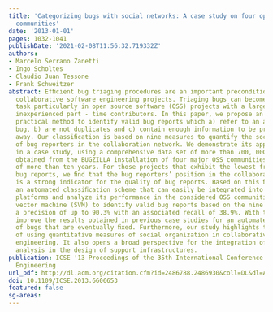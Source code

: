 ```yaml
---
title: 'Categorizing bugs with social networks: A case study on four open source software
  communities'
date: '2013-01-01'
pages: 1032-1041
publishDate: '2021-02-08T11:56:32.719332Z'
authors:
- Marcelo Serrano Zanetti
- Ingo Scholtes
- Claudio Juan Tessone
- Frank Schweitzer
abstract: Efﬁcient bug triaging procedures are an important precondition for successful
  collaborative software engineering projects. Triaging bugs can become a laborious
  task particularly in open source software (OSS) projects with a large base of comparably
  inexperienced part - time contributors. In this paper, we propose an efﬁcient and
  practical method to identify valid bug reports which a) refer to an actual software
  bug, b) are not duplicates and c) contain enough information to be processed right
  away. Our classiﬁcation is based on nine measures to quantify the social embeddedness
  of bug reporters in the collaboration network. We demonstrate its applicability
  in a case study, using a comprehensive data set of more than 700, 000 bug reports
  obtained from the BUGZILLA installation of four major OSS communities, for a period
  of more than ten years. For those projects that exhibit the lowest fraction of valid
  bug reports, we ﬁnd that the bug reporters’ position in the collaboration network
  is a strong indicator for the quality of bug reports. Based on this ﬁnding, we develop
  an automated classiﬁcation scheme that can easily be integrated into bug tracking
  platforms and analyze its performance in the considered OSS communities. A support
  vector machine (SVM) to identify valid bug reports based on the nine measures yields
  a precision of up to 90.3% with an associated recall of 38.9%. With this, we signiﬁcantly
  improve the results obtained in previous case studies for an automated early identiﬁcation
  of bugs that are eventually ﬁxed. Furthermore, our study highlights the potential
  of using quantitative measures of social organization in collaborative software
  engineering. It also opens a broad perspective for the integration of social network
  analysis in the design of support infrastructures.
publication: ICSE '13 Proceedings of the 35th International Conference on Software
  Engineering
url_pdf: http://dl.acm.org/citation.cfm?id=2486788.2486930&coll=DL&dl=ACM&CFID=220466194&CFTOKEN=89604713
doi: 10.1109/ICSE.2013.6606653
featured: false
sg-areas:
---
```

